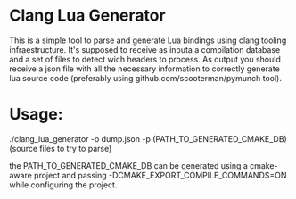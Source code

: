 Clang Lua Generator
===================

This is a simple tool to  parse and generate Lua bindings using clang tooling infraestructure. It's supposed to receive as inputa a compilation database and a set of files to detect wich headers to process. As output you should receive a json file with all the necessary information to correctly generate lua source code (preferably using github.com/scooterman/pymunch tool).


# Usage:

./clang_lua_generator -o dump.json -p (PATH_TO_GENERATED_CMAKE_DB) (source files to try to parse)

the PATH_TO_GENERATED_CMAKE_DB can be generated using a cmake-aware project and passing -DCMAKE_EXPORT_COMPILE_COMMANDS=ON while configuring the project.
